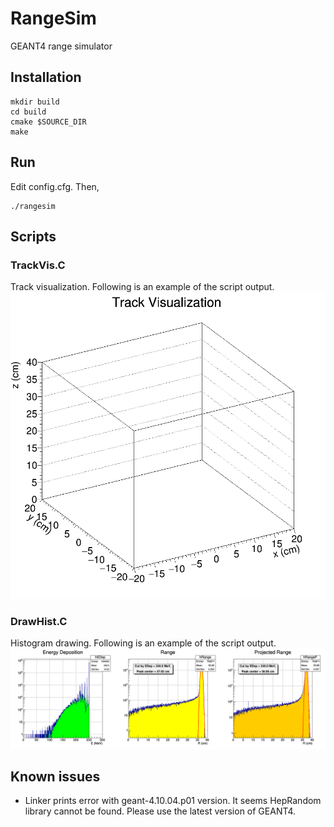 # RangeSim
GEANT4 range simulator

## Installation
```
mkdir build
cd build
cmake $SOURCE_DIR
make
```

## Run
Edit config.cfg. Then,
```
./rangesim
```

## Scripts
### TrackVis.C
Track visualization. Following is an example of the script output.
![track_vis_ex](./scripts/trackVisExample.gif)

### DrawHist.C
Histogram drawing. Following is an example of the script output.
![hist_draw_ex](./scripts/histExample.png "DrawHist.C Example result")

## Known issues
* Linker prints error with geant-4.10.04.p01 version. It seems HepRandom library cannot be found. Please use the latest version of GEANT4.
